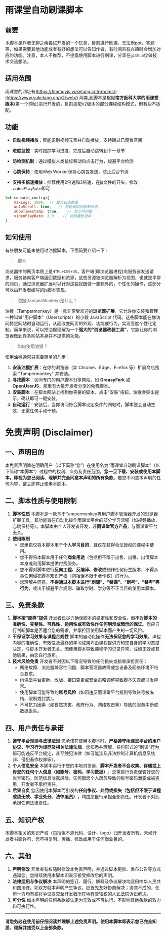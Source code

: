 # 雨课堂自动刷课脚本

## 前要

本脚本是作者无聊之余尝试开发的一个玩具，目前进行刷课，无法刷ppt，答题等，如果需要其他功能或者有好的想法可以告知作者，有时间且有兴趣时会增加对应的功能。注意，本人不推荐，不提倡使用脚本进行刷课，分享在`github`仅做技术交流想法。

## 适用范围

雨课堂的网址有(https://fimmuyjs.yuketang.cn/pro/lms/)(https://www.yuketang.cn/v2/web/)
两类,此脚本是根据**南方医科大学的雨课堂版本**(第一个网址)进行开发的，目前适配v2版本的部分课程结构模式，但有些不适配。

## 功能

- **自动视频播放**：智能识别视频元素并自动播放，支持跳过已观看区间
- **进度监控**：实时跟踪学习进度，完成后自动跳转到下一章节
- **防检测机制**：通过模拟人类鼠标移动和点击行为，规避平台检测
- **心跳保持**：使用Web Worker保持心跳包发送，防止后台节流

- **支持多倍速播放**：推荐使用2倍速和3倍速，在js文件的开头，修改`videoPlayRate`即可

```js
let console_config={
    maxLogs: 1000,  // 最大日志数量
    autoScroll: true,   // 自动滚动到最新日志
    showTimestamp: true,    // 显示时间戳
    videoPlayRate: 2.0    // 视频播放速率
}
```

## 如何使用

有些朋友可能未使用过油猴脚本，下面简要介绍一下：

> 脚本

浏览器中的网页本质上是`HTML+CSS+JS`，客户端(即浏览器进程)向服务器发送请求，服务器向客户端返回数据和资源，这些资源被浏览器解析为视图，也就是平常的网页，通过浏览器扩展可以针对这些视图做一些额外的，个性化的操作，这部分可以由开发者编写的js脚本实现。

> 油猴(tamperMonkey)是什么？

油猴（Tampermonkey）是一款非常受欢迎的**浏览器扩展**，它允许你安装和管理一种叫做“用户脚本”（Userscripts）的小段 JavaScript 代码。这些脚本能在你访问特定网站时自动运行，从而改变网页的外观、功能或行为，实现高度个性化定制。简单来说，可以把油猴理解为一个**强大的“浏览器改装工具”**，它能让你的浏览器做到许多网站本身并不提供的功能。

> 如何使用油猴？

使用油猴通常只需要简单的几步：

1. **安装油猴扩展**：在你的浏览器（如 Chrome、Edge、Firefox 等）扩展商店搜索 "Tampermonkey" 并安装。
2. **寻找脚本**：访问专门的用户脚本分享网站，如 **GreasyFork** 或 **OpenUserJS**，那里有大量开发者分享的免费脚本。
3. **安装脚本**：在脚本网站上找到你需要的脚本，点击“安装”按钮，油猴会弹出提示，确认即可一键安装。
4. **自动运行**：安装后，当你访问符合脚本设定条件的网站时，脚本便会自动生效，无需任何手动干预。

# 免责声明 (Disclaimer)

## 一、声明目的

本免责声明旨在明确用户（以下简称“您”）在使用名为“雨课堂自动刷课脚本”（以下简称“本脚本”）过程中的权利、义务及责任范围。**您一旦下载、安装或使用本脚本，即视为您已阅读、理解并完全同意本声明的所有条款**。若您不同意本声明的任何内容，请立即停止使用本脚本。

## 二、脚本性质与使用限制

1. **脚本性质**
   本脚本是一款基于Tampermonkey等用户脚本管理器开发的浏览器扩展工具，其功能旨在自动化操作雨课堂平台的部分学习流程（如视频播放、心跳保持等）。本脚本由个人开发者开发，​**​非雨课堂官方产品​**​，与雨课堂平台无关。
2. **使用限制**
   - 您承诺仅将本脚本用于**个人学习目的**，且仅在获得合法授权的课程中使用。
   - 您不得将本脚本用于任何**商业用途**（包括但不限于出售、出租、出借脚本本身或利用脚本提供付费服务。
   - 您不得对脚本进行**反向工程、反编译、修改**或制作任何衍生版本，不得从事任何侵犯脚本知识产权（包括但不限于著作权）的行为。
   - 您理解并同意，**不得通过本脚本进行“刷课”、“替课”、“刷考”、“替考”等行为**，或出于规避平台规则、骗取学时、学分等不正当目的使用本脚本。

## 三、免责条款

1. **脚本按“原样”提供**
   开发者已尽力确保脚本的稳定性和安全性，但​**​不对脚本的准确性、完整性、可靠性、适用性或有效性作任何明示或暗示的保证​**​。您应自行判断脚本是否适合您的需求，并承担因使用脚本而产生的一切风险。
2. **不保证学习效果与课程合规性**
   脚本的自动化操作​**​无法保证您的学习效果​**​。课程内容的准确性、有效性及最终的学习成果均由课程提供方和您自身的学习态度决定，与脚本开发者无关。因使用脚本导致课程学习记录异常、成绩无效或其他后果，由您自行承担。
3. **技术风险免责**
   开发者不对因以下情况导致的任何损失或损害承担责任：
   - 网络故障、浏览器兼容性问题、脚本管理器故障或您设备及网络环境不符合要求。
   - 雨课堂平台更新、改版、接口变更或安全策略调整导致脚本失效或引发异常。
   - 使用脚本可能导致的**账号风险**（如因违反雨课堂平台规则导致账号被冻结、限制或封禁）。
   - 不可抗力因素（如自然灾害、政府行为、网络攻击等）导致的服务中断或数据丢失。

## 四、用户责任与承诺

1. **遵守平台规则与法律法规**
   您承诺在使用本脚本时，​**​严格遵守雨课堂平台的用户协议、学习行为规范及相关法律法规​**​。您知悉并理解，任何形式的“刷课”行为都可能违反平台规定，甚至触犯法律（如可能涉及非法控制计算机信息系统罪、侵犯著作权罪等）。
2. **个人信息安全**
   本脚本运行于您的本地浏览器，​**​脚本开发者不会收集、存储或上传您的任何个人信息（如账号、密码、学习数据）​**​。您需自行负责保管好您的账号密码，防范信息泄露风险。任何因您个人疏忽导致的账号密码泄露或被盗用，开发者不承担责任。
3. **后果自负**
   您因使用本脚本而引发的​**​任何争议、处罚或损失（包括但不限于课程成绩无效、学业处分、法律追责）​**​，均由您自行承担全部责任。开发者不对此承担任何法律责任。

## 五、知识产权

本脚本相关的知识产权（包括但不源代码、设计、logo）归开发者所有。未经开发者书面许可，您不得复制、传播、修改或用于任何商业目的。

## 六、其他

1. **声明修改**
   开发者有权随时修改本免责声明，并通过脚本更新、发布公告等方式通知您。您继续使用本脚本即表示接受修改后的声明。
2. **法律适用与争议解决**
   本声明的签订、履行、解释及争议解决均适用中华人民共和国法律。如双方就本声明产生争议，应首先友好协商解决；协商不成的，任何一方均有权将争议提交至开发者所在地有管辖权的人民法院诉讼解决。
3. **可分性**
   如本声明的任何条款被认定为无效或不可执行，不影响其他条款的效力和可执行性。

------

**请您务必在使用前仔细阅读并理解上述免责声明。使用本脚本即表示您已完全知悉、理解并接受以上全部条款。**
